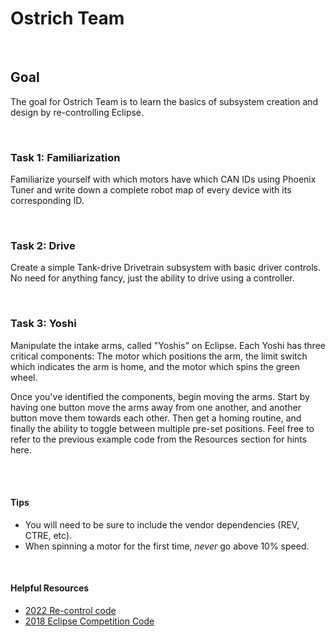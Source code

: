  # Ostrich Team

<br/>

## Goal
The goal for Ostrich Team is to learn the basics of subsystem creation and design by re-controlling Eclipse.

<br/>

### Task 1: Familiarization
Familiarize yourself with which motors have which CAN IDs using Phoenix Tuner and write down a complete robot map of every device with its corresponding ID.

<br/>

### Task 2: Drive
Create a simple Tank-drive Drivetrain subsystem with basic driver controls.
No need for anything fancy, just the ability to     drive using a controller.

<br/>

### Task 3: Yoshi
Manipulate the intake arms, called "Yoshis" on Eclipse. Each Yoshi has three critical components: The motor which positions the arm, the limit switch which indicates the arm is home, and the motor which spins the green wheel.

Once you've identified the components, begin moving the arms. Start by having one button move the arms away from one another, and another button move them towards each other. Then get a homing routine, and finally the ability to toggle between multiple pre-set positions. Feel free to refer to the previous example code from the Resources section for hints here.

<br/><br/>

#### **Tips**
- You will need to be sure to include the vendor dependencies (REV, CTRE, etc).
- When spinning a motor for the first time, _never_ go above 10% speed.


<br/>

#### **Helpful Resources**
- [2022 Re-control code](https://github.com/Team4028/2023-Eclipse)
- [2018 Eclipse Competition Code](https://github.com/Team4028/2018-Competition)

